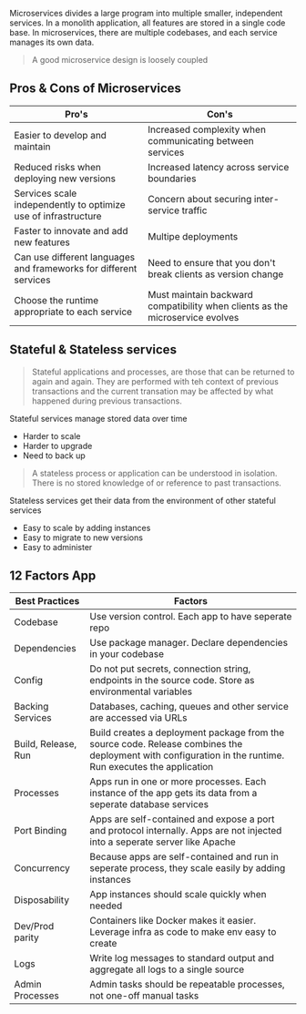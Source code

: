 Microservices divides a large program into multiple smaller, independent services. In a monolith application, all features are stored in a single code base. In microservices, there are multiple codebases, and each service manages its own data.

> A good microservice design is loosely coupled

## Pros & Cons of Microservices

Pro's | Con's
--|--
Easier to develop and maintain | Increased complexity when communicating between services
Reduced risks when deploying new versions | Increased latency across service boundaries
Services scale independently to optimize use of infrastructure | Concern about securing inter-service traffic
Faster to innovate and add new features | Multipe deployments
Can use different languages and frameworks for different services | Need to ensure that you don't break clients as version change
Choose the runtime appropriate to each service | Must maintain backward compatibility when clients as the microservice evolves

## Stateful & Stateless services

> Stateful applications and processes, are those that can be returned to again and again. They are performed with teh context of previous transactions and the current transation may be affected by what happened during previous transactions.

Stateful services manage stored data over time
- Harder to scale
- Harder to upgrade
- Need to back up

> A stateless process or application can be understood in isolation. There is no stored knowledge of or reference to past transactions.

Stateless services get their data from the environment of other stateful services
- Easy to scale by adding instances
- Easy to migrate to new versions
- Easy to administer

## 12 Factors App

Best Practices | Factors
--|--
Codebase | Use version control. Each app to have seperate repo
Dependencies | Use package manager. Declare dependencies in your codebase
Config | Do not put secrets, connection string, endpoints in the source code. Store as environmental variables
Backing Services | Databases, caching, queues and other service are accessed via URLs
Build, Release, Run | Build creates a deployment package from the source code. Release combines the deployment with configuration in the runtime. Run executes the application
Processes | Apps run in one or more processes. Each instance of the app gets its data from a seperate database services
Port Binding | Apps are self-contained and expose a port and protocol internally. Apps are not injected into a seperate server like Apache
Concurrency | Because apps are self-contained and run in seperate process, they scale easily by adding instances
Disposability | App instances should scale quickly when needed
Dev/Prod parity | Containers like Docker makes it easier. Leverage infra as code to make env easy to create
Logs | Write log messages to standard output and aggregate all logs to a single source
Admin Processes | Admin tasks should be repeatable processes, not one-off manual tasks